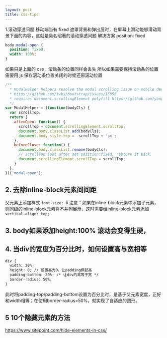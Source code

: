 ```yaml
---
layout: post
title: css-tips
---
```


1.滚动穿透问题
移动端当有 fixed 遮罩背景和弹出层时，在屏幕上滑动能够滑动背景下面的内容，这就是臭名昭著的滚动穿透问题
解决方案 position: fixed
```css
body.modal-open {
  position: fixed;
  width: 100%;
}
```
如果只是上面的 css，滚动条的位置同样会丢失
所以如果需要保持滚动条的位置需要用 js 保存滚动条位置关闭的时候还原滚动位置
```javascript
/**
  * ModalHelper helpers resolve the modal scrolling issue on mobile devices
  * https://github.com/twbs/bootstrap/issues/15852
  * requires document.scrollingElement polyfill https://github.com/yangg/scrolling-element
  */
var ModalHelper = (function(bodyCls) {
  var scrollTop;
  return {
    afterOpen: function() {
      scrollTop = document.scrollingElement.scrollTop;
      document.body.classList.add(bodyCls);
      document.body.style.top = -scrollTop + 'px';
    },
    beforeClose: function() {
      document.body.classList.remove(bodyCls);
      // scrollTop lost after set position:fixed, restore it back.
      document.scrollingElement.scrollTop = scrollTop;
    }
  };
})('modal-open');
```
## 2. 去除inline-block元素间间距
父元素上添加样式 `font-size: 0`
注意：如果在inline-block元素中添加子元素，则同级的inline-block元素将不并列展示，这时需要给inline-block元素添加`vertical-align: top;`

## 3. body如果添加height:100% 滚动会变得生硬，


## 4. 当div的宽度为百分比时，如何设置高与宽相等

```html
div {
  width: 20%;
  height: 0; // 设置高为0，让padding撑起高
  padding-bottom: 20%; /* 让div的高等于宽 */
  border-radius: 50%;
}
```
此时将padding-top/padding-bottom设置为百分比时，是基于父元素宽度，正好和width相等；在使用border-radius=50%，就实现了自适应的圆形。

## 5 10个隐藏元素的方法
https://www.sitepoint.com/hide-elements-in-css/